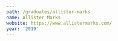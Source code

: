 ```yaml
---
path: /graduates/allister-marks
name: Allister Marks
website: https://www.allistermarks.com/
year: '2019'
---
```

